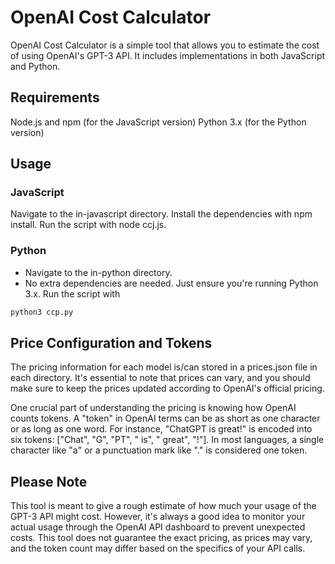 # OpenAI Cost Calculator
OpenAI Cost Calculator is a simple tool that allows you to estimate the cost of using OpenAI's GPT-3 API. It includes implementations in both JavaScript and Python.

## Requirements
Node.js and npm (for the JavaScript version)
Python 3.x (for the Python version)
## Usage
### JavaScript
Navigate to the in-javascript directory.
Install the dependencies with npm install.
Run the script with node ccj.js.
### Python
- Navigate to the in-python directory.
- No extra dependencies are needed. Just ensure you're running Python 3.x.
Run the script with
```python
python3 ccp.py
```
## Price Configuration and Tokens
The pricing information for each model is/can stored in a prices.json file in each directory. It's essential to note that prices can vary, and you should make sure to keep the prices updated according to OpenAI's official pricing.

One crucial part of understanding the pricing is knowing how OpenAI counts tokens. A "token" in OpenAI terms can be as short as one character or as long as one word. For instance, "ChatGPT is great!" is encoded into six tokens: ["Chat", "G", "PT", " is", " great", "!"]. In most languages, a single character like "a" or a punctuation mark like "." is considered one token.

## Please Note
This tool is meant to give a rough estimate of how much your usage of the GPT-3 API might cost. However, it's always a good idea to monitor your actual usage through the OpenAI API dashboard to prevent unexpected costs. This tool does not guarantee the exact pricing, as prices may vary, and the token count may differ based on the specifics of your API calls.
